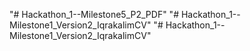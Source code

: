 "# Hackathon_1--Milestone5_P2_PDF" 
"# Hackathon_1--Milestone1_Version2_IqrakalimCV" 
"# Hackathon_1--Milestone1_Version2_IqrakalimCV" 
